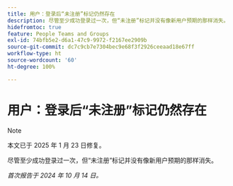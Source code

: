 ```yaml
---
title: 用户：登录后“未注册”标记仍然存在
description: 尽管至少成功登录过一次，但“未注册”标记并没有像新用户预期的那样消失。
hidefromtoc: true
feature: People Teams and Groups
exl-id: 74bfb5e2-d6a1-47c9-9972-f2167ee2909b
source-git-commit: dc7c9cb7e7304bec9e68f3f2926ceeaad18e67ff
workflow-type: ht
source-wordcount: '60'
ht-degree: 100%

---
```


# 用户：登录后“未注册”标记仍然存在

>[!NOTE]
>
>本文已于 2025 年 1 月 23 日修复。

尽管至少成功登录过一次，但“未注册”标记并没有像新用户预期的那样消失。

_首次报告于 2024 年 10 月 14 日。_
